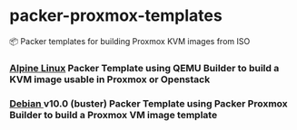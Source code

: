 # packer-proxmox-templates
:package: Packer templates for building Proxmox KVM images from ISO

### [Alpine Linux](http://alpinelinux.org) Packer Template using QEMU Builder to build a KVM image usable in Proxmox or Openstack

### [Debian ](http://debian.org) v10.0 (buster) Packer Template using Packer Proxmox Builder to build a Proxmox VM image template
